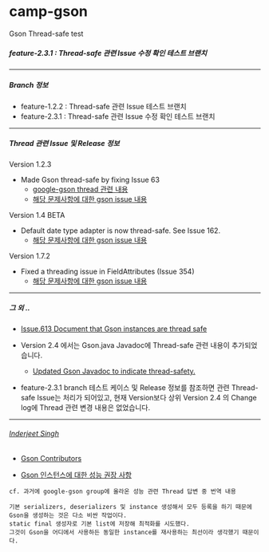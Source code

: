 # camp-gson
Gson Thread-safe test

##### feature-2.3.1 : Thread-safe 관련 Issue 수정 확인 테스트 브랜치
---

##### Branch 정보
+ feature-1.2.2 : Thread-safe 관련 Issue 테스트 브랜치
+ feature-2.3.1 : Thread-safe 관련 Issue 수정 확인 테스트 브랜치

---
##### Thread 관련 Issue 및 Release 정보

Version 1.2.3
- Made Gson thread-safe by fixing Issue 63
  + <a href="https://groups.google.com/forum/#!topic/google-gson/Vju1HuJJUIE" target="_blank">google-gson thread 관련 내용</a>
  + <a href="https://github.com/google/gson/issues/63" target="_blank">해당 문제사항에 대한 gson issue 내용</a>

Version 1.4 BETA
- Default date type adapter is now thread-safe. See Issue 162.
  + <a href="https://github.com/google/gson/issues/162" target="_blank">해당 문제사항에 대한 gson issue 내용</a>

Version 1.7.2
- Fixed a threading issue in FieldAttributes (Issue 354)
  + <a href="https://github.com/google/gson/issues/354" target="_blank">해당 문제사항에 대한 gson issue 내용</a>

---

##### 그 외 ..
+ <a href="https://github.com/google/gson/issues/613" target="_blank">Issue.613 Document that Gson instances are thread safe </a>

- Version 2.4 에서는 Gson.java Javadoc에 Thread-safe 관련 내용이 추가되었습니다.
  + <a href="https://github.com/google/gson/commit/b4978a8062220ae431750d93f76d737e83a5bd89" target="_blank">Updated Gson Javadoc to indicate thread-safety.</a>

- feature-2.3.1 branch 테스트 케이스 및 Release 정보를 참조하면 관련 Thread-safe Issue는 처리가 되어있고, 현재 Version보다 상위 Version 2.4 의 Change log에 Thread 관련 변경 내용은 없었습니다.

---

###### <a href="https://github.com/inder123" target="_blank">Inderjeet Singh</a>
- <a href="https://github.com/google/gson/graphs/contributors" target="_blank">Gson Contributors</a>

- <a href="https://groups.google.com/forum/#!topicsearchin/google-gson/once$20create/google-gson/rhIJ4wi5IRE" target="_blank">Gson 인스턴스에 대한 성능 권장 사항</a>
```
cf. 과거에 google-gson group에 올라온 성능 관련 Thread 답변 중 번역 내용

기본 serializers, deserializers 및 instance 생성해서 모두 등록을 하기 때문에 Gson을 생성하는 것은 다소 비싼 작업이다.
static final 생성자로 기본 list에 저장해 최적화를 시도했다. 
그것이 Gson을 어디에서 사용하든 동일한 instance를 재사용하는 최선이라 생각했기 때문이다.
```
